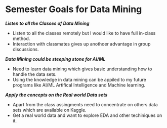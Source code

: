 # Semester Goals for Data Mining

***Listen to all the Classes of Data Mining***

* Listen to all the classes remotely but I would like to have full in-class method.
* Interaction with classmates gives up anothoer advantage in group discussions.

***Data Mining could be steeping stone for AI/ML***

* Need to learn data mining which gives basic understanding how to handle the data sets.
* Using the knowledge in data mining can be appiled to my future programs like AI/ML Artifical Intelligence and Machine learning.

***Apply the concepts on the Real world Data sets***

* Apart from the class assingments need to concentrate on others data sets which are available on Kaggle.
* Get a real world data and want to explore EDA and other techiniques on it.



